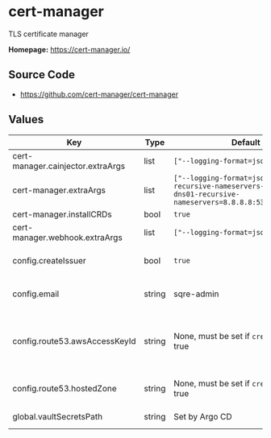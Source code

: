 # cert-manager

TLS certificate manager

**Homepage:** <https://cert-manager.io/>

## Source Code

* <https://github.com/cert-manager/cert-manager>

## Values

| Key | Type | Default | Description |
|-----|------|---------|-------------|
| cert-manager.cainjector.extraArgs | list | `["--logging-format=json"]` | Additional arguments to the CA injector |
| cert-manager.extraArgs | list | `["--logging-format=json","--dns01-recursive-nameservers-only","--dns01-recursive-nameservers=8.8.8.8:53,1.1.1.1:53"]` | Additional arguments to the main cert-manager pod |
| cert-manager.installCRDs | bool | `true` | Whether to install CRDs |
| cert-manager.webhook.extraArgs | list | `["--logging-format=json"]` | Additional arguments to the webhook pod |
| config.createIssuer | bool | `true` | Whether to create a Let's Encrypt DNS-based cluster issuer |
| config.email | string | sqre-admin | Contact email address registered with Let's Encrypt |
| config.route53.awsAccessKeyId | string | None, must be set if `createIssuer` is true | AWS access key ID for Route 53 (must match `aws-secret-access-key` in Vault secret referenced by `config.vaultSecretPath`) |
| config.route53.hostedZone | string | None, must be set if `createIssuer` is true | Route 53 hosted zone in which to create challenge records |
| global.vaultSecretsPath | string | Set by Argo CD | Base path for Vault secrets |